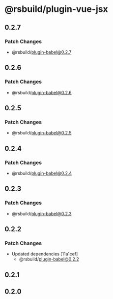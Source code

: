 # @rsbuild/plugin-vue-jsx

## 0.2.7

### Patch Changes

- @rsbuild/plugin-babel@0.2.7

## 0.2.6

### Patch Changes

- @rsbuild/plugin-babel@0.2.6

## 0.2.5

### Patch Changes

- @rsbuild/plugin-babel@0.2.5

## 0.2.4

### Patch Changes

- @rsbuild/plugin-babel@0.2.4

## 0.2.3

### Patch Changes

- @rsbuild/plugin-babel@0.2.3

## 0.2.2

### Patch Changes

- Updated dependencies [11a1cef]
  - @rsbuild/plugin-babel@0.2.2

## 0.2.1

## 0.2.0
